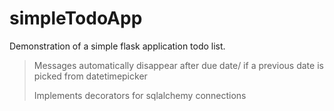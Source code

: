 # simpleTodoApp

Demonstration of a simple flask application todo list. 

  > Messages automatically disappear after due date/ if a previous date is picked from datetimepicker
  > 
  >Implements decorators for sqlalchemy connections
